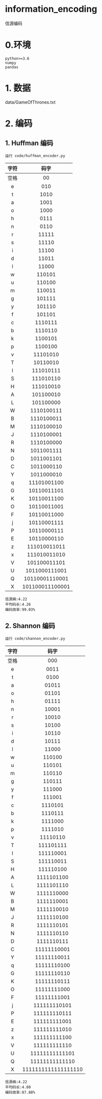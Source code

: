 # information_encoding
信源编码
# 0.环境
```
python>=3.6
numpy
pandas
```
# 1. 数据
data/GameOfThrones.txt<br/>
# 2. 编码
## 1. Huffman 编码
```
运行 code/huffman_encoder.py 
```
| 字符 | 码字 |
|:---:|:---------:|
| 空格 | 00 |
| e | 010 |
| t | 1010 |
| a | 1001 |
| o | 1000 |
| h | 0111 |
| n | 0110 |
| r | 11111 |
| s | 11110 |
| i | 11100 |
| d | 11011 |
| l | 11000 |
| w | 110101 |
| u | 110100 |
| m | 110011 |
| g | 101111 |
| y | 101110 |
| f | 101101 |
| c | 1110111 |
| b | 1110110 |
| k | 1100101 |
| p | 1100100 |
| v | 11101010 |
| T | 10110010 |
| I | 111010111 |
| S | 111010110 |
| H | 111010010 |
| A | 101100010 |
| L | 101100000 |
| W | 1110100111 |
| B | 1110100011 |
| M | 1110100010 |
| J | 1110100001 |
| R | 1110100000 |
| N | 1011001111 |
| D | 1011001101 |
| C | 1011000110 |
| Y | 1011000010 |
| q | 11101001100 |
| G | 10110011101 |
| K | 10110011100 |
| O | 10110011001 |
| F | 10110011000 |
| j | 10110001111 |
| P | 10110000111 |
| E | 10110000110 |
| z | 111010011011 |
| x | 111010011010 |
| V | 101100011101 |
| U | 1011000111001 |
| Q | 10110001110001 |
| X | 101100011100001 |
```
信源熵:4.22
平均码长:4.26
编码效率:99.03%
```

## 2. Shannon 编码
```
运行 code/shannon_encoder.py
```
| 字符 | 码字 |
|:---:|:---------:|
| 空格 | 000 |
| e | 0011 |
| t | 0100 |
| a | 01011 |
| o | 01101 |
| h | 01111 |
| n | 10001 |
| r | 10010 |
| s | 10100 |
| i | 10110 |
| d | 10111 |
| l | 11000 |
| w | 110100 |
| u | 110101 |
| m | 110110 |
| g | 110111 |
| y | 111000 |
| f | 111001 |
| c | 1110101 |
| b | 1110111 |
| k | 1111000 |
| p | 1111010 |
| v | 11110110 |
| T | 111101111 |
| I | 111110001 |
| S | 111110011 |
| H | 111110100 |
| A | 1111101100 |
| L | 1111101110 |
| W | 1111110000 |
| B | 1111110001 |
| M | 1111110010 |
| J | 1111110100 |
| R | 1111110101 |
| N | 1111110110 |
| D | 1111110111 |
| C | 11111110001 |
| Y | 11111110011 |
| q | 11111110100 |
| G | 11111110110 |
| K | 11111110111 |
| O | 11111111000 |
| F | 11111111001 |
| j | 111111110101 |
| P | 111111110111 |
| E | 111111111001 |
| z | 111111111010 |
| x | 111111111100 |
| V | 111111111110 |
| U | 11111111111101 |
| Q | 11111111111110 |
| X | 1111111111111111110 |
```
信源熵:4.22
平均码长:4.80
编码效率:87.88%
```